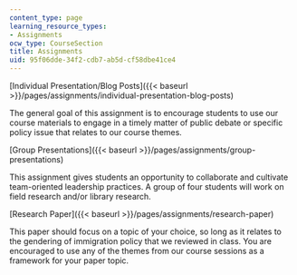 ```yaml
---
content_type: page
learning_resource_types:
- Assignments
ocw_type: CourseSection
title: Assignments
uid: 95f06dde-34f2-cdb7-ab5d-cf58dbe41ce4
---
```


[Individual Presentation/Blog Posts]({{< baseurl >}}/pages/assignments/individual-presentation-blog-posts)

The general goal of this assignment is to encourage students to use our course materials to engage in a timely matter of public debate or specific policy issue that relates to our course themes. 

[Group Presentations]({{< baseurl >}}/pages/assignments/group-presentations)

This assignment gives students an opportunity to collaborate and cultivate team-oriented leadership practices. A group of four students will work on field research and/or library research.

[Research Paper]({{< baseurl >}}/pages/assignments/research-paper) 

This paper should focus on a topic of your choice, so long as it relates to the gendering of immigration policy that we reviewed in class. You are encouraged to use any of the themes from our course sessions as a framework for your paper topic.